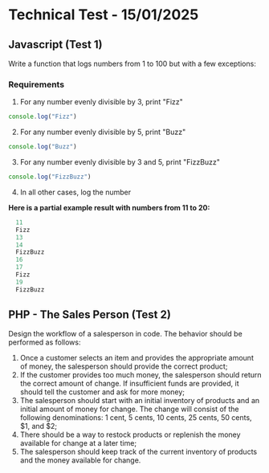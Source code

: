 # Technical Test - 15/01/2025

## Javascript (Test 1)

Write a function that logs numbers from 1 to 100 but with a few exceptions:

### Requirements

1. For any number evenly divisible by 3, print "Fizz"
```js
console.log("Fizz")
```

2. For any number evenly divisible by 5, print "Buzz"
```js
console.log("Buzz")
```

3. For any number evenly divisible by 3 and 5, print "FizzBuzz"
```js
console.log("FizzBuzz")
```

4. In all other cases, log the number

**Here is a partial example result with numbers from 11 to 20:**

```js
  11
  Fizz
  13
  14
  FizzBuzz
  16
  17
  Fizz
  19
  FizzBuzz
```

## PHP - The Sales Person (Test 2)

Design the workflow of a salesperson in code. The behavior should be performed as follows:

1. Once a customer selects an item and provides the appropriate amount of money, the salesperson should provide the correct product;
2. If the customer provides too much money, the salesperson should return the correct amount of change. If insufficient funds are provided, it should tell the customer and ask for more money;
3. The salesperson should start with an initial inventory of products and an initial amount of money for change. The change will consist of the following denominations: 1 cent, 5 cents, 10 cents, 25 cents, 50 cents, $1, and $2;
4. There should be a way to restock products or replenish the money available for change at a later time;
5. The salesperson should keep track of the current inventory of products and the money available for change.

